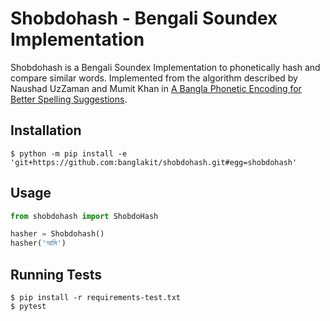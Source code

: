 # Shobdohash - Bengali Soundex Implementation

Shobdohash is a Bengali Soundex Implementation to phonetically hash and compare similar words. Implemented from the
algorithm described by Naushad UzZaman and Mumit Khan in
[A Bangla Phonetic Encoding for Better Spelling Suggestions](http://panl10n.net/english/final%20reports/pdf%20files/Bangladesh/BAN18.pdf).

## Installation
```shell script
$ python -m pip install -e 'git+https://github.com:banglakit/shobdohash.git#egg=shobdohash'
```

## Usage
```python
from shobdohash import ShobdoHash

hasher = Shobdohash()
hasher('আমি')
```

## Running Tests
```shell script
$ pip install -r requirements-test.txt
$ pytest
```